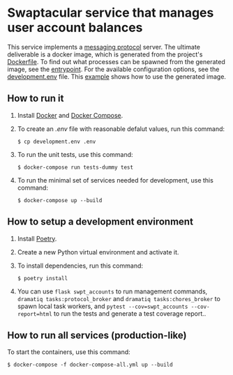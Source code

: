 Swaptacular service that manages user account balances
======================================================

This service implements a [messaging protocol](protocol.rst)
server. The ultimate deliverable is a docker image, which is generated
from the project's [Dockerfile](Dockerfile). To find out what
processes can be spawned from the generated image, see the
[entrypoint](docker/entrypoint.sh). For the available configuration
options, see the [development.env](development.env) file. This
[example](docker-compose-all.yml) shows how to use the generated
image.

How to run it
-------------

1.  Install [Docker](https://docs.docker.com/) and [Docker
    Compose](https://docs.docker.com/compose/).

2.  To create an *.env* file with reasonable defalut values, run this
    command:

        $ cp development.env .env

3.  To run the unit tests, use this command:

        $ docker-compose run tests-dummy test

4.  To run the minimal set of services needed for development, use this
    command:

        $ docker-compose up --build

How to setup a development environment
--------------------------------------

1.  Install [Poetry](https://poetry.eustace.io/docs/).

2.  Create a new Python virtual environment and activate it.

3.  To install dependencies, run this command:

        $ poetry install

4.  You can use `flask swpt_accounts` to run management commands,
    `dramatiq tasks:protocol_broker` and `dramatiq
    tasks:chores_broker` to spawn local task workers, and `pytest
    --cov=swpt_accounts --cov-report=html` to run the tests and
    generate a test coverage report..

How to run all services (production-like)
-----------------------------------------

To start the containers, use this command:

    $ docker-compose -f docker-compose-all.yml up --build

